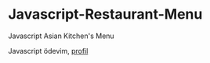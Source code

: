 # Javascript-Restaurant-Menu
Javascript Asian Kitchen's Menu

Javascript ödevim, [profil](https://app.patika.dev/Anaximandros34)
